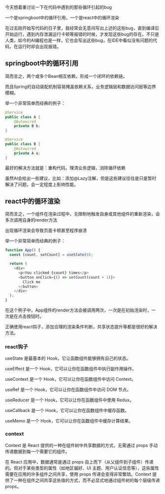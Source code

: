 今天想着重讨论一下在代码中遇到的那些循环引起的bug

一个是springboot中的循环引用，一个是react中的循环渲染

在过去刚开始写代码的日子里，我经常会无意间写出上述的这些bug，直到编译后开始运行，遇到内存泄漏运行卡顿等报错的时候，才发现这些bug的存在。不只是人类，如今的AI编程也是一样，它也会写出这些bug，在IDE中看似没有问题的代码，在运行时却会出现报错。

## springboot中的循环引用

简而言之，两个或多个Bean相互依赖，形成一个闭环的依赖链。

而且Spring的自动装配机制容易掩盖依赖关系，业务逻辑层和数据访问层等边界模糊。

举一个非常简单而经典的例子：

```java
@Service
public class A {
    @Autowired
    private B b;
}

@Service
public class B {
    @Autowired
    private A a;
}
```

最好的解决方法就是：重构代码，理清业务逻辑，消除循环依赖

虽然AI会给出一些建议，比如：添加@Lazy注解，但是这些建议往往是只是暂时解决了问题，会一定程度上影响性能。

## react中的循环渲染

简而言之，一个组件在渲染过程中，无限制地触发自身或其他组件的重新渲染，会多次调用自身的render方法

出现循环渲染会导致页面卡顿甚至程序崩溃

举一个非常简单而经典的例子：

```js
function App() {
  const [count, setCount] = useState(0);

  return (
    <div>
      <p>You clicked {count} times</p>
      <button onClick={() => setCount(count + 1)}>
        Click me
      </button>
    </div>
  );
}
```

在这个例子中，App组件的render方法会被调用两次，一次是在初始渲染时，一次是在点击按钮时。

正确使用react钩子，添加合理的渲染条件判断，共享状态提升等都是很好的解决方法。

### react钩子

 useState 是最基本的 Hook，它让函数组件能够拥有自己的状态。

 useEffect 是一个 Hook，它可以让你在函数组件中执行副作用操作。

 useContext 是一个 Hook，它可以让你在函数组件中访问 Context。

 useRef 是一个 Hook，它可以让你在函数组件中访问 DOM 节点。

 useReducer 是一个 Hook，它可以让你在函数组件中使用 Redux。

 useCallback 是一个 Hook，它可以让你在函数组件中缓存函数。

 useMemo 是一个 Hook，它可以让你在函数组件中缓存计算结果。

### context

Context 是 React 提供的一种在组件树中共享数据的方式，无需通过 props 手动传递数据到每一个需要它的组件。

在 React 应用中，数据通常是通过 props 自上而下（从父组件到子组件）传递的。但对于某些类型的属性（如地区偏好、UI 主题、用户认证信息等），这些属性需要在应用的许多组件之间共享，使用 props 传递会变得非常繁琐。Context 提供了一种在组件之间共享这些值的方式，而不必显式地通过组件树的每个层级传递 props。